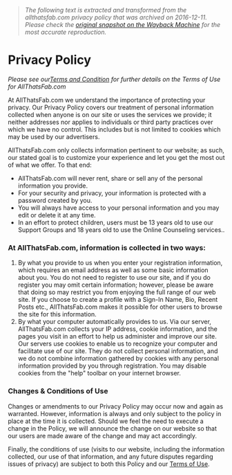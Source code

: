 > *The following text is extracted and transformed from the allthatsfab.com privacy policy that was archived on 2016-12-11. Please check the [original snapshot on the Wayback Machine](https://web.archive.org/web/20161211222930id_/http%3A//www.allthatsfab.com/privacy) for the most accurate reproduction.*

# Privacy Policy

_Please see our[Terms and Condition](http://www.allthatsfab.com/terms-conditions) for further details on the Terms of Use for AllThatsFab.com_

At AllThatsFab.com we understand the importance of protecting your privacy. Our Privacy Policy covers our treatment of personal information collected when anyone is on our site or uses the services we provide; it neither addresses nor applies to individuals or third party practices over which we have no control. This includes but is not limited to cookies which may be used by our advertisers.

AllThatsFab.com only collects information pertinent to our website; as such, our stated goal is to customize your experience and let you get the most out of what we offer. To that end:

  * AllThatsFab.com will never rent, share or sell any of the personal information you provide.
  * For your security and privacy, your information is protected with a password created by you.
  * You will always have access to your personal information and you may edit or delete it at any time.
  * In an effort to protect children, users must be 13 years old to use our Support Groups and 18 years old to use the Online Counseling services..



### At AllThatsFab.com, information is collected in two ways:

  1. By what you provide to us when you enter your registration information, which requires an email address as well as some basic information about you. You do not need to register to use our site, and if you do register you may omit certain information; however, please be aware that doing so may restrict you from enjoying the full range of our web site. If you choose to create a profile with a Sign-In Name, Bio, Recent Posts etc., AllThatsFab.com makes it possible for other users to browse the site for this information.
  2. By what your computer automatically provides to us. Via our server, AllThatsFab.com collects your IP address, cookie information, and the pages you visit in an effort to help us administer and improve our site. Our servers use cookies to enable us to recognize your computer and facilitate use of our site. They do not collect personal information, and we do not combine information gathered by cookies with any personal information provided by you through registration. You may disable cookies from the "help" toolbar on your internet browser.



### Changes & Conditions of Use

Changes or amendments to our Privacy Policy may occur now and again as warranted. However, information is always and only subject to the policy in place at the time it is collected. Should we feel the need to execute a change in the Policy, we will announce the change on our website so that our users are made aware of the change and may act accordingly.

Finally, the conditions of use (visits to our website, including the information collected, our use of that information, and any future disputes regarding issues of privacy) are subject to both this Policy and our [Terms of Use](http://www.allthatsfab.com/terms-conditions).
